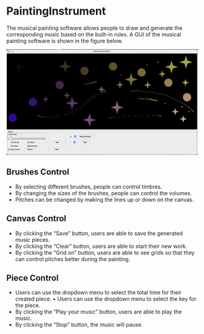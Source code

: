 # PaintingInstrument
The musical painting software allows people to draw and generate the corresponding music based on the built-in rules.
A GUI of the musical painting software is shown in the figure below.

<p align="center">
<img src="Image/GUI.png" width="800">
</p>

## Brushes Control
+ By selecting different brushes, people can control timbres.
+ By changing the sizes of the brushes, people can control the volumes.
+ Pitches can be changed by making the lines up or down on the canvas.

## Canvas Control
+ By clicking the “Save” button, users are able to save the generated music pieces.
+ By clicking the “Clear” button, users are able to start their new work.
+ By clicking the “Grid on” button, users are able to see grids so that they can control pitches better during the painting.

## Piece Control
+ Users can use the dropdown menu to select the total time for their created piece. • Users can use the dropdown menu to select the key for the piece.
+ By clicking the “Play your music” button, users are able to play the music.
+ By clicking the “Stop” button, the music will pause.
